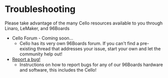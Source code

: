 # Troubleshooting

Please take advantage of the many Cello resources available to you through Linaro, LeMaker, and 96Boards

- Cello Forum - Coming soon...
   - Cello has its very own 96Boards forum. If you can't find a pre-existing thread that addresses your issue, start your own and let the community help out!
- [Report a bug!](../../../Report_a_bug.md)
   - Instructions on how to report bugs for any of our 96Boards hardware and software, this includes the Cello!
